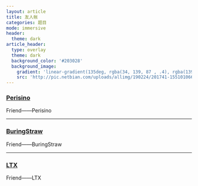 ```yaml
---
layout: article
title: 友人帐
categories: 题目
mode: immersive
header:
  theme: dark
article_header:
  type: overlay
  theme: dark
  background_color: '#203028'
  background_image:
    gradient: 'linear-gradient(135deg, rgba(34, 139, 87 , .4), rgba(139, 34, 139, .4))'
    src: 'http://pic.netbian.com/uploads/allimg/190224/201741-1551010661d1ea.jpg'
---
```


<div class="hero hero--center hero--dark" style='background-image: url("http://images.cnblogs.com/cnblogs_com/perisino/1411094/o_9c5cf6943f836a4f7d480b0eced567d0.jpg");'>
  <div class="hero__content">
    <a href="https://cnblogs.com/perisino"><h3>Perisino</h3></a>
    <p>Friend——Perisino</p>
  </div>
</div>

---

<div class="hero hero--center hero--dark" style='background-image: url("http://pic.yupoo.com/zhufn/1b385893/07e30cd6.jpg");'>
  <div class="hero__content">
    <a href="http://buringstraw.win/"><h3>BuringStraw</h3></a>
    <p>Friend——BuringStraw</p>
  </div>
</div>

---

<div class="hero hero--center hero--dark" style='background-image: url("http://pic.netbian.com/uploads/allimg/190306/100731-1551838051b6a5.jpg");'>
  <div class="hero__content">
    <a href="https://www.luogu.org/blog/108191/#"><h3>LTX</h3></a>
    <p>Friend——LTX</p>
  </div>
</div>
